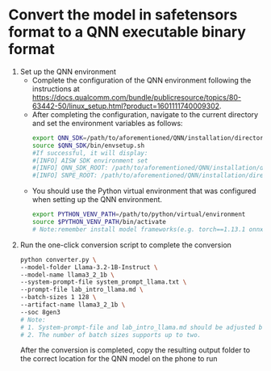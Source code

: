 # Convert the model in safetensors format to a QNN executable binary format
1. Set up the QNN environment
    - Complete the configuration of the QNN environment following the instructions at https://docs.qualcomm.com/bundle/publicresource/topics/80-63442-50/linux_setup.html?product=1601111740009302.
    - After completing the configuration, navigate to the current directory and set the environment variables as follows:
        ```sh
        export QNN_SDK=/path/to/aforementioned/QNN/installation/directory 
        source $QNN_SDK/bin/envsetup.sh
        #If successful, it will display:
        #[INFO] AISW SDK environment set
        #[INFO] QNN_SDK_ROOT: /path/to/aforementioned/QNN/installation/directory
        #[INFO] SNPE_ROOT: /path/to/aforementioned/QNN/installation/directory
        ```
    - You should use the Python virtual environment that was configured when setting up the QNN environment.
        ```sh
        export PYTHON_VENV_PATH=/path/to/python/virtual/environment
        source $PYTHON_VENV_PATH/bin/activate
        # Note:remember install model frameworks(e.g. torch==1.13.1 onnx==1.16.1 onnxruntime==1.18.0)
        ```
2. Run the one-click conversion script to complete the conversion
    ```sh
    python converter.py \
    --model-folder Llama-3.2-1B-Instruct \
    --model-name llama3_2_1b \
    --system-prompt-file system_prompt_llama.txt \ 
    --prompt-file lab_intro_llama.md \
    --batch-sizes 1 128 \
    --artifact-name llama3_2_1b \
    --soc 8gen3
    # Note:
    # 1. System-prompt-file and lab_intro_llama.md should be adjusted based on whether it is an Instruct model and the model template
    # 2. The number of batch sizes supports up to two.
    ```
    After the conversion is completed, copy the resulting output folder to the correct location  for the QNN model on the phone to run